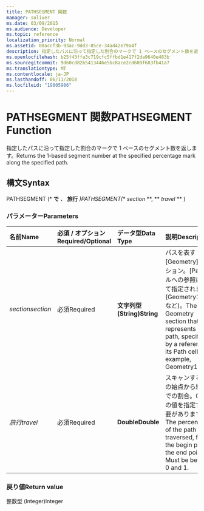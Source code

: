 ```yaml
---
title: PATHSEGMENT 関数
manager: soliver
ms.date: 03/09/2015
ms.audience: Developer
ms.topic: reference
localization_priority: Normal
ms.assetid: 08accf3b-93ac-9dd3-85ce-34ad42e79a4f
description: 指定したパスに沿って指定した割合のマークで 1 ベースのセグメント数を返します。
ms.openlocfilehash: b25f43ffa3c719cfc5ffbd1e417f2da9640e483b
ms.sourcegitcommit: 9d60cd82b5413446e5bc8ace2cd689f683fb41a7
ms.translationtype: MT
ms.contentlocale: ja-JP
ms.lasthandoff: 06/11/2018
ms.locfileid: "19805986"
---
```

# <a name="pathsegment-function"></a><span data-ttu-id="a50c2-103">PATHSEGMENT 関数</span><span class="sxs-lookup"><span data-stu-id="a50c2-103">PATHSEGMENT Function</span></span>

<span data-ttu-id="a50c2-104">指定したパスに沿って指定した割合のマークで 1 ベースのセグメント数を返します。</span><span class="sxs-lookup"><span data-stu-id="a50c2-104">Returns the 1-based segment number at the specified percentage mark along the specified path.</span></span>
  
## <a name="syntax"></a><span data-ttu-id="a50c2-105">構文</span><span class="sxs-lookup"><span data-stu-id="a50c2-105">Syntax</span></span>

<span data-ttu-id="a50c2-106">PATHSEGMENT (* **で** *、* **旅行** *)</span><span class="sxs-lookup"><span data-stu-id="a50c2-106">PATHSEGMENT(** *section* **, ** *travel* ** )</span></span> 
  
### <a name="parameters"></a><span data-ttu-id="a50c2-107">パラメーター</span><span class="sxs-lookup"><span data-stu-id="a50c2-107">Parameters</span></span>

|<span data-ttu-id="a50c2-108">**名前**</span><span class="sxs-lookup"><span data-stu-id="a50c2-108">**Name**</span></span>|<span data-ttu-id="a50c2-109">**必須 / オプション**</span><span class="sxs-lookup"><span data-stu-id="a50c2-109">**Required/Optional**</span></span>|<span data-ttu-id="a50c2-110">**データ型**</span><span class="sxs-lookup"><span data-stu-id="a50c2-110">**Data Type**</span></span>|<span data-ttu-id="a50c2-111">**説明**</span><span class="sxs-lookup"><span data-stu-id="a50c2-111">**Description**</span></span>|
|:-----|:-----|:-----|:-----|
| <span data-ttu-id="a50c2-112">_section_</span><span class="sxs-lookup"><span data-stu-id="a50c2-112">_section_</span></span> <br/> |<span data-ttu-id="a50c2-113">必須</span><span class="sxs-lookup"><span data-stu-id="a50c2-113">Required</span></span>  <br/> |<span data-ttu-id="a50c2-114">**文字列型 (String)**</span><span class="sxs-lookup"><span data-stu-id="a50c2-114">**String**</span></span> <br/> |<span data-ttu-id="a50c2-115">パスを表す [Geometry] セクション。[Path] セルへの参照によって指定されます (Geometry1.Path など)。</span><span class="sxs-lookup"><span data-stu-id="a50c2-115">The Geometry section that represents the path, specified by a reference to its Path cell (for example, Geometry1.Path).</span></span>  <br/> |
| <span data-ttu-id="a50c2-116">_旅行_</span><span class="sxs-lookup"><span data-stu-id="a50c2-116">_travel_</span></span> <br/> |<span data-ttu-id="a50c2-117">必須</span><span class="sxs-lookup"><span data-stu-id="a50c2-117">Required</span></span>  <br/> |<span data-ttu-id="a50c2-118">**Double**</span><span class="sxs-lookup"><span data-stu-id="a50c2-118">**Double**</span></span> <br/> |<span data-ttu-id="a50c2-p101">スキャンするパスの始点から終点までの割合。0 ～ 1 の値を指定する必要があります。</span><span class="sxs-lookup"><span data-stu-id="a50c2-p101">The percentage of the path traversed, from the begin point to the end point. Must be between 0 and 1.</span></span>  <br/> |
   
### <a name="return-value"></a><span data-ttu-id="a50c2-121">戻り値</span><span class="sxs-lookup"><span data-stu-id="a50c2-121">Return value</span></span>

<span data-ttu-id="a50c2-122">整数型 (Integer)</span><span class="sxs-lookup"><span data-stu-id="a50c2-122">Integer</span></span>
  

